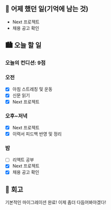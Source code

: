 ## 🌃 어제 했던 일(기억에 남는 것)

- Next 프로젝트
- 채용 공고 확인

## 🏙️ 오늘 할 일

### 오늘의 컨디션: 9점

### 오전

- [x] 아침 스트레칭 및 운동
- [x] 신문 읽기
- [x] Next 프로젝트

### 오후~저녁

- [x] Next 프로젝트
- [x] 이력서 피드백 반영 및 정리

### 밤

- [ ] 리액트 공부
- [x] Next 프로젝트
- [x] 채용 공고 확인

## 🌆 회고

기본적인 마이그레이션 완료! 이제 좀더 다듬어봐야겠다!
